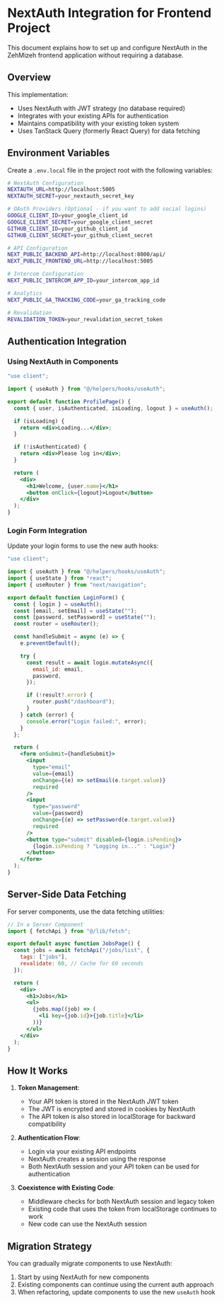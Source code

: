 # NextAuth Integration for Frontend Project

This document explains how to set up and configure NextAuth in the ZehMizeh frontend application without requiring a database.

## Overview

This implementation:

- Uses NextAuth with JWT strategy (no database required)
- Integrates with your existing APIs for authentication
- Maintains compatibility with your existing token system
- Uses TanStack Query (formerly React Query) for data fetching

## Environment Variables

Create a `.env.local` file in the project root with the following variables:

```bash
# NextAuth Configuration
NEXTAUTH_URL=http://localhost:5005
NEXTAUTH_SECRET=your_nextauth_secret_key

# OAuth Providers (Optional - if you want to add social logins)
GOOGLE_CLIENT_ID=your_google_client_id
GOOGLE_CLIENT_SECRET=your_google_client_secret
GITHUB_CLIENT_ID=your_github_client_id
GITHUB_CLIENT_SECRET=your_github_client_secret

# API Configuration
NEXT_PUBLIC_BACKEND_API=http://localhost:8000/api/
NEXT_PUBLIC_FRONTEND_URL=http://localhost:5005

# Intercom Configuration
NEXT_PUBLIC_INTERCOM_APP_ID=your_intercom_app_id

# Analytics
NEXT_PUBLIC_GA_TRACKING_CODE=your_ga_tracking_code

# Revalidation
REVALIDATION_TOKEN=your_revalidation_secret_token
```

## Authentication Integration

### Using NextAuth in Components

```jsx
"use client";

import { useAuth } from "@/helpers/hooks/useAuth";

export default function ProfilePage() {
  const { user, isAuthenticated, isLoading, logout } = useAuth();

  if (isLoading) {
    return <div>Loading...</div>;
  }

  if (!isAuthenticated) {
    return <div>Please log in</div>;
  }

  return (
    <div>
      <h1>Welcome, {user.name}</h1>
      <button onClick={logout}>Logout</button>
    </div>
  );
}
```

### Login Form Integration

Update your login forms to use the new auth hooks:

```jsx
"use client";

import { useAuth } from "@/helpers/hooks/useAuth";
import { useState } from "react";
import { useRouter } from "next/navigation";

export default function LoginForm() {
  const { login } = useAuth();
  const [email, setEmail] = useState("");
  const [password, setPassword] = useState("");
  const router = useRouter();

  const handleSubmit = async (e) => {
    e.preventDefault();

    try {
      const result = await login.mutateAsync({
        email_id: email,
        password,
      });

      if (!result?.error) {
        router.push("/dashboard");
      }
    } catch (error) {
      console.error("Login failed:", error);
    }
  };

  return (
    <form onSubmit={handleSubmit}>
      <input
        type="email"
        value={email}
        onChange={(e) => setEmail(e.target.value)}
        required
      />
      <input
        type="password"
        value={password}
        onChange={(e) => setPassword(e.target.value)}
        required
      />
      <button type="submit" disabled={login.isPending}>
        {login.isPending ? "Logging in..." : "Login"}
      </button>
    </form>
  );
}
```

## Server-Side Data Fetching

For server components, use the data fetching utilities:

```jsx
// In a Server Component
import { fetchApi } from "@/lib/fetch";

export default async function JobsPage() {
  const jobs = await fetchApi("/jobs/list", {
    tags: ["jobs"],
    revalidate: 60, // Cache for 60 seconds
  });

  return (
    <div>
      <h1>Jobs</h1>
      <ul>
        {jobs.map((job) => (
          <li key={job.id}>{job.title}</li>
        ))}
      </ul>
    </div>
  );
}
```

## How It Works

1. **Token Management**:

   - Your API token is stored in the NextAuth JWT token
   - The JWT is encrypted and stored in cookies by NextAuth
   - The API token is also stored in localStorage for backward compatibility

2. **Authentication Flow**:

   - Login via your existing API endpoints
   - NextAuth creates a session using the response
   - Both NextAuth session and your API token can be used for authentication

3. **Coexistence with Existing Code**:
   - Middleware checks for both NextAuth session and legacy token
   - Existing code that uses the token from localStorage continues to work
   - New code can use the NextAuth session

## Migration Strategy

You can gradually migrate components to use NextAuth:

1. Start by using NextAuth for new components
2. Existing components can continue using the current auth approach
3. When refactoring, update components to use the new `useAuth` hook
